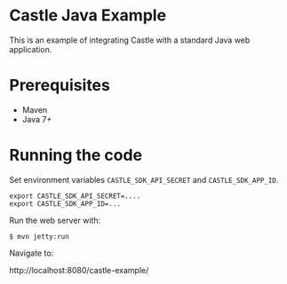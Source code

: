 # Castle Java Example

This is an example of integrating Castle with a standard Java web application.

Prerequisites
==============

* Maven
* Java 7+

Running the code
================

Set environment variables `CASTLE_SDK_API_SECRET` and `CASTLE_SDK_APP_ID`.

```
export CASTLE_SDK_API_SECRET=....
export CASTLE_SDK_APP_ID=...
```

Run the web server with:

```
$ mvn jetty:run
```

Navigate to:

http://localhost:8080/castle-example/

